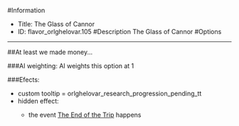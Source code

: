 #Information
 - Title: The Glass of Cannor
 - ID: flavor_orlghelovar.105
#Description
The Glass of Cannor
#Options

___
##At least we made money...

###AI weighting:
AI weights this option at 1


###Efects:<ul><li>custom tooltip = orlghelovar_research_progression_pending_tt</li><li>hidden effect:</li><ul><li>the event [The End of the Trip](../events/the_end_of_the_trip.md) happens</li></ul></ul>
